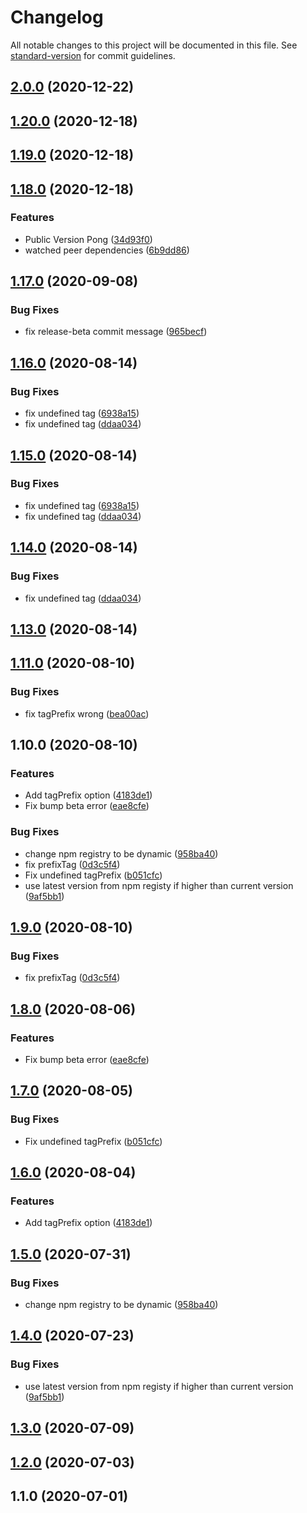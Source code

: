 # Changelog

All notable changes to this project will be documented in this file. See [standard-version](https://github.com/conventional-changelog/standard-version) for commit guidelines.

## [2.0.0](http://git.wndv.co:10022///compare/v1.20.0...v2.0.0) (2020-12-22)

## [1.20.0](http://git.wndv.co:10022///compare/v1.19.0...v1.20.0) (2020-12-18)

## [1.19.0](http://git.wndv.co:10022///compare/v1.18.0...v1.19.0) (2020-12-18)

## [1.18.0](http://git.wndv.co:10022///compare/v1.17.0...v1.18.0) (2020-12-18)


### Features

* Public Version Pong ([34d93f0](http://git.wndv.co:10022///commit/34d93f09345fd2eb1186c0d1b883bb07b740c193))
* watched peer dependencies ([6b9dd86](http://git.wndv.co:10022///commit/6b9dd86129e720fd12d0eed1e1ef2477d8a11f17))

## [1.17.0](http://git.wndv.co:10022///compare/v1.16.0...v1.17.0) (2020-09-08)


### Bug Fixes

* fix release-beta commit message ([965becf](http://git.wndv.co:10022///commit/965becfc87940d83e97bf6ae514f933fafae9c0b))

## [1.16.0](http://git.wndv.co:10022///compare/v1.11.0...v1.16.0) (2020-08-14)


### Bug Fixes

* fix undefined tag ([6938a15](http://git.wndv.co:10022///commit/6938a1569ea00361b5b1aae922940047d203d090))
* fix undefined tag ([ddaa034](http://git.wndv.co:10022///commit/ddaa03435ac7307cce67225534f2325b8abbec09))

## [1.15.0](http://git.wndv.co:10022///compare/v1.11.0...v1.15.0) (2020-08-14)


### Bug Fixes

* fix undefined tag ([6938a15](http://git.wndv.co:10022///commit/6938a1569ea00361b5b1aae922940047d203d090))
* fix undefined tag ([ddaa034](http://git.wndv.co:10022///commit/ddaa03435ac7307cce67225534f2325b8abbec09))

## [1.14.0](http://git.wndv.co:10022///compare/v1.11.0...v1.14.0) (2020-08-14)


### Bug Fixes

* fix undefined tag ([ddaa034](http://git.wndv.co:10022///commit/ddaa03435ac7307cce67225534f2325b8abbec09))

## [1.13.0](http://git.wndv.co:10022///compare/v1.11.0...v1.13.0) (2020-08-14)

## [1.11.0](http://git.wndv.co:10022///compare/v1.9.0...v1.11.0) (2020-08-10)


### Bug Fixes

* fix tagPrefix wrong ([bea00ac](http://git.wndv.co:10022///commit/bea00ac6c3c263003f2cd3e649931c39a63f180e))

## 1.10.0 (2020-08-10)


### Features

* Add tagPrefix option ([4183de1](http://git.wndv.co:10022///commit/4183de18629f717d9fa0325819fed08e2e20bcea))
* Fix bump beta error ([eae8cfe](http://git.wndv.co:10022///commit/eae8cfebef4a491c61dfcd8216938e165b4f929b))


### Bug Fixes

* change npm registry to be dynamic ([958ba40](http://git.wndv.co:10022///commit/958ba40bbd09582e8be2b8b37b7578477d455711))
* fix prefixTag ([0d3c5f4](http://git.wndv.co:10022///commit/0d3c5f4fa6539c02c2f5fa11845bb579ee19ad65))
* Fix undefined tagPrefix ([b051cfc](http://git.wndv.co:10022///commit/b051cfc648792652ae04293bb43f2f9634d6e78d))
* use latest version from npm registy if higher than current version ([9af5bb1](http://git.wndv.co:10022///commit/9af5bb14c3ee16906b7a300006dabbbc56e16014))

## [1.9.0](http://git.wndv.co:10022///compare/v1.8.0...v1.9.0) (2020-08-10)


### Bug Fixes

* fix prefixTag ([0d3c5f4](http://git.wndv.co:10022///commit/0d3c5f4fa6539c02c2f5fa11845bb579ee19ad65))

## [1.8.0](http://git.wndv.co:10022///compare/v1.7.0...v1.8.0) (2020-08-06)


### Features

* Fix bump beta error ([eae8cfe](http://git.wndv.co:10022///commit/eae8cfebef4a491c61dfcd8216938e165b4f929b))

## [1.7.0](http://git.wndv.co:10022///compare/v1.6.0...v1.7.0) (2020-08-05)


### Bug Fixes

* Fix undefined tagPrefix ([b051cfc](http://git.wndv.co:10022///commit/b051cfc648792652ae04293bb43f2f9634d6e78d))

## [1.6.0](http://git.wndv.co:10022///compare/v1.5.0...v1.6.0) (2020-08-04)


### Features

* Add tagPrefix option ([4183de1](http://git.wndv.co:10022///commit/4183de18629f717d9fa0325819fed08e2e20bcea))

## [1.5.0](https://git.wndv.co///compare/v1.4.0...v1.5.0) (2020-07-31)


### Bug Fixes

* change npm registry to be dynamic ([958ba40](https://git.wndv.co///commit/958ba40bbd09582e8be2b8b37b7578477d455711))

## [1.4.0](https://git.wndv.co///compare/v1.3.0...v1.4.0) (2020-07-23)


### Bug Fixes

* use latest version from npm registy if higher than current version ([9af5bb1](https://git.wndv.co///commit/9af5bb14c3ee16906b7a300006dabbbc56e16014))

## [1.3.0](https://git.wndv.co///compare/v1.2.0...v1.3.0) (2020-07-09)

## [1.2.0](https://git.wndv.co///compare/v1.1.0...v1.2.0) (2020-07-03)

## 1.1.0 (2020-07-01)
